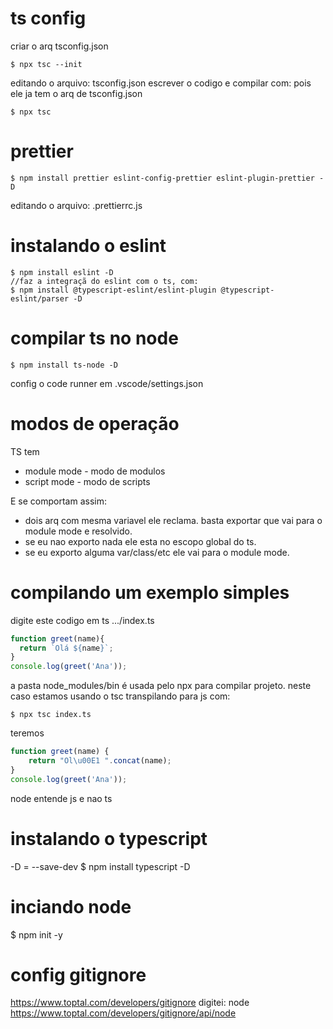 # ts config
criar o arq tsconfig.json
```
$ npx tsc --init
```
editando o arquivo: tsconfig.json
escrever o codigo e compilar com:
pois ele ja tem o arq de tsconfig.json
```
$ npx tsc
```

# prettier
```
$ npm install prettier eslint-config-prettier eslint-plugin-prettier -D
```
editando o arquivo: .prettierrc.js

# instalando o eslint
```
$ npm install eslint -D
//faz a integraçã do eslint com o ts, com:
$ npm install @typescript-eslint/eslint-plugin @typescript-eslint/parser -D
```

# compilar ts no node
```
$ npm install ts-node -D
```
config o code runner em 
.vscode/settings.json



# modos de operação
TS tem
  * module mode - modo de modulos
  * script mode - modo de scripts
  
E se comportam assim:
  * dois arq com mesma variavel ele reclama. basta exportar que vai para o module mode e resolvido.
  * se eu nao exporto nada ele esta no escopo global do ts.
  * se eu exporto alguma var/class/etc ele vai para o module mode.


# compilando um exemplo simples
digite este codigo em ts
.../index.ts
```ts
function greet(name){
  return `Olá ${name}`;
}
console.log(greet('Ana'));
```
a pasta node_modules/bin é usada pelo npx para compilar projeto.
neste caso estamos usando o tsc
transpilando para js com:
```
$ npx tsc index.ts
```
teremos
```js
function greet(name) {
    return "Ol\u00E1 ".concat(name);
}
console.log(greet('Ana'));
```

node entende js e nao ts



# instalando o typescript
-D = --save-dev
\$ npm install typescript -D


# inciando node

\$ npm init -y



# config gitignore
https://www.toptal.com/developers/gitignore
digitei: node
https://www.toptal.com/developers/gitignore/api/node